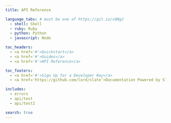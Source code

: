 ```yaml
---
title: API Reference

language_tabs: # must be one of https://git.io/vQNgJ
  - shell: Shell
  - ruby: Ruby
  - python: Python
  - javascript: Node

toc_headers:
  - <a href='#'>Quickstart</a>
  - <a href='#'>Guides</a>
  - <a href='#'>API Reference</a>

toc_footers:
  - <a href='#'>Sign Up for a Developer Key</a>
  - <a href='https://github.com/lord/slate'>Documentation Powered by Slate</a>

includes:
  - errors
  - api/test
  - api/test2

search: true
---
```


